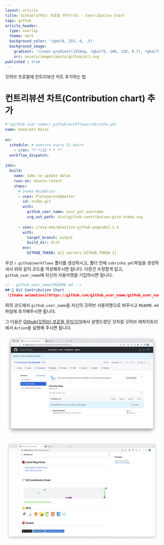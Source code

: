 ```yaml
---
layout: article
title: Github(깃허브) 프로필 꾸미기(4) - Contribution Chart
tags: github
article_header:
  type: overlay
  theme: dark
  background_color: 'rgba(0, 255, 0, .5)'
  background_image:
    gradient: 'linear-gradient(135deg, rgba(75, 106, 120, 0.7), rgba(75, 106, 120, 1.0))'
    src: assets/images/posts/github/4/1.svg
published : true
---
```

깃허브 프로필에 컨트리뷰션 차트 추가하는 법

<!--more-->
# 컨트리뷰션 차트(Contribution chart) 추가

```yml
# <github user name>/.github/workflows/cobrinha.yml
name: Generate Datas

on:
  schedule: # execute every 12 hours
    - cron: "* */12 * * *"
  workflow_dispatch:

jobs:
  build:
    name: Jobs to update datas
    runs-on: ubuntu-latest
    steps:
      # Snake Animation
      - uses: Platane/snk@master
        id: snake-gif
        with:
          github_user_name: your_git_username
          svg_out_path: dist/github-contribution-grid-snake.svg

      - uses: crazy-max/ghaction-github-pages@v2.1.3
        with:
          target_branch: output
          build_dir: dist
        env:
          GITHUB_TOKEN: ${{ secrets.GITHUB_TOKEN }}
```

우선 `/.github/workflows` 폴더를 생성하시고, 폴더 안에 `cobrinha.yml`파일을 생성하셔서 위와 같이 코드를 작성해주시면 됩니다. 다른건 수정할게 없고, `github_user_name`에 자신의 사용자명을 기입하시면 됩니다.

```markdown
<!-- github_user_name/README.md -->
## 🌱 Git Contribution Chart
 ![Snake animation](https://github.com/github_user_name/github_user_name/blob/output/github-contribution-grid-snake.svg)<br>
```

위의 코드에서 `github_user_name`을 자신의 깃허브 사용자명으로 바꾸시고 `README.md`파일에 추가해주시면 됩니다.

그 다음은 [Github(깃허브) 프로필 꾸미기(1)](https://lee-jaewook.github.io/2021/07/10/git_profile_1.html)에서 설명드렸던 것처럼 깃허브 레파지토리에서 `Action`을 실행해 주시면 됩니다.

![](/assets/images/posts/github/4/2.png)

![](/assets/images/posts/github/4/3.png)




